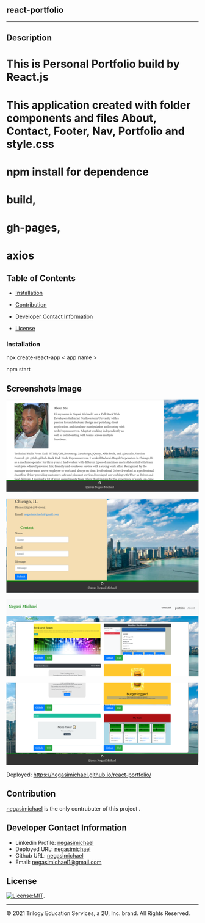 ## react-portfolio
---------------------------------------------------------------------------------

## Description

# This is Personal Portfolio build by React.js

# This application created with folder components and files About, Contact, Footer, Nav, Portfolio and style.css

# npm install for dependence

# build,

# gh-pages,

# axios

## Table of Contents
   * [Installation](#installation)
   
   * [Contribution](#contribution)
   
   * [Developer Contact Information](#Developer-Contact-Information)
     
  * [License](#license)

### Installation

npx create-react-app  < app name >

npm start

 ## Screenshots Image
   
![react-portfolio](./src/Assets/Images/Ne1.png)

![react-portfolio](./src/Assets/Images/Ne2.png)

![react-portfolio](./src/Assets/Images/Ne3.png)

![react-portfolio](./src/Assets/Images/Ne4.png)

Deployed: https://negasimichael.github.io/react-portfolio/
## Contribution
  [negasimichael](https://github.com/negasimichael/react-portfolio) is the only contrubuter of this project .

## Developer Contact Information
  * Linkedin Profile: [negasimichael](https://www.linkedin.com/feed/)
  * Deployed URL: [negasimichael](https://negasimichael.github.io/react-portfolio/)
  * Github URL: [negasimichael](https://github.com/negasimichael/react-portfolio)
  * Email: negasimichael1@gmail.com
  
## License
   [![License:MIT](https://img.shields.io/badge/License-MIT-yellow.svg)](https://opensource.org/licenses/MIT).
 
 ------------------------------------------------------------------------------
© 2021 Trilogy Education Services, a 2U, Inc. brand. All Rights Reserved.

